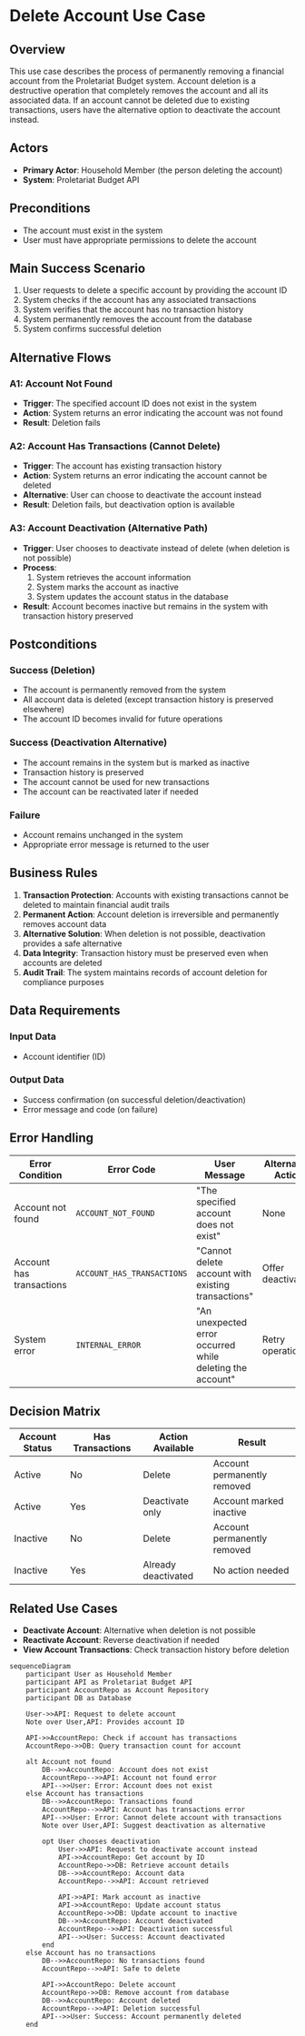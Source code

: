 # Delete Account Use Case

## Overview

This use case describes the process of permanently removing a financial account from the Proletariat Budget system. Account deletion is a destructive operation that completely removes the account and all its associated data. If an account cannot be deleted due to existing transactions, users have the alternative option to deactivate the account instead.

## Actors

- **Primary Actor**: Household Member (the person deleting the account)
- **System**: Proletariat Budget API

## Preconditions

- The account must exist in the system
- User must have appropriate permissions to delete the account

## Main Success Scenario

1. User requests to delete a specific account by providing the account ID
2. System checks if the account has any associated transactions
3. System verifies that the account has no transaction history
4. System permanently removes the account from the database
5. System confirms successful deletion

## Alternative Flows

### A1: Account Not Found
- **Trigger**: The specified account ID does not exist in the system
- **Action**: System returns an error indicating the account was not found
- **Result**: Deletion fails

### A2: Account Has Transactions (Cannot Delete)
- **Trigger**: The account has existing transaction history
- **Action**: System returns an error indicating the account cannot be deleted
- **Alternative**: User can choose to deactivate the account instead
- **Result**: Deletion fails, but deactivation option is available

### A3: Account Deactivation (Alternative Path)
- **Trigger**: User chooses to deactivate instead of delete (when deletion is not possible)
- **Process**: 
  1. System retrieves the account information
  2. System marks the account as inactive
  3. System updates the account status in the database
- **Result**: Account becomes inactive but remains in the system with transaction history preserved

## Postconditions

### Success (Deletion)
- The account is permanently removed from the system
- All account data is deleted (except transaction history is preserved elsewhere)
- The account ID becomes invalid for future operations

### Success (Deactivation Alternative)
- The account remains in the system but is marked as inactive
- Transaction history is preserved
- The account cannot be used for new transactions
- The account can be reactivated later if needed

### Failure
- Account remains unchanged in the system
- Appropriate error message is returned to the user

## Business Rules

1. **Transaction Protection**: Accounts with existing transactions cannot be deleted to maintain financial audit trails
2. **Permanent Action**: Account deletion is irreversible and permanently removes account data
3. **Alternative Solution**: When deletion is not possible, deactivation provides a safe alternative
4. **Data Integrity**: Transaction history must be preserved even when accounts are deleted
5. **Audit Trail**: The system maintains records of account deletion for compliance purposes

## Data Requirements

### Input Data
- Account identifier (ID)

### Output Data
- Success confirmation (on successful deletion/deactivation)
- Error message and code (on failure)

## Error Handling

| Error Condition | Error Code | User Message | Alternative Action |
|----------------|------------|--------------|-------------------|
| Account not found | `ACCOUNT_NOT_FOUND` | "The specified account does not exist" | None |
| Account has transactions | `ACCOUNT_HAS_TRANSACTIONS` | "Cannot delete account with existing transactions" | Offer deactivation |
| System error | `INTERNAL_ERROR` | "An unexpected error occurred while deleting the account" | Retry operation |

## Decision Matrix

| Account Status | Has Transactions | Action Available | Result |
|---------------|------------------|------------------|---------|
| Active | No | Delete | Account permanently removed |
| Active | Yes | Deactivate only | Account marked inactive |
| Inactive | No | Delete | Account permanently removed |
| Inactive | Yes | Already deactivated | No action needed |

## Related Use Cases

- **Deactivate Account**: Alternative when deletion is not possible
- **Reactivate Account**: Reverse deactivation if needed
- **View Account Transactions**: Check transaction history before deletion

```mermaid
sequenceDiagram
    participant User as Household Member
    participant API as Proletariat Budget API
    participant AccountRepo as Account Repository
    participant DB as Database

    User->>API: Request to delete account
    Note over User,API: Provides account ID

    API->>AccountRepo: Check if account has transactions
    AccountRepo->>DB: Query transaction count for account
    
    alt Account not found
        DB-->>AccountRepo: Account does not exist
        AccountRepo-->>API: Account not found error
        API-->>User: Error: Account does not exist
    else Account has transactions
        DB-->>AccountRepo: Transactions found
        AccountRepo-->>API: Account has transactions error
        API-->>User: Error: Cannot delete account with transactions
        Note over User,API: Suggest deactivation as alternative
        
        opt User chooses deactivation
            User->>API: Request to deactivate account instead
            API->>AccountRepo: Get account by ID
            AccountRepo->>DB: Retrieve account details
            DB-->>AccountRepo: Account data
            AccountRepo-->>API: Account retrieved
            
            API->>API: Mark account as inactive
            API->>AccountRepo: Update account status
            AccountRepo->>DB: Update account to inactive
            DB-->>AccountRepo: Account deactivated
            AccountRepo-->>API: Deactivation successful
            API-->>User: Success: Account deactivated
        end
    else Account has no transactions
        DB-->>AccountRepo: No transactions found
        AccountRepo-->>API: Safe to delete
        
        API->>AccountRepo: Delete account
        AccountRepo->>DB: Remove account from database
        DB-->>AccountRepo: Account deleted
        AccountRepo-->>API: Deletion successful
        API-->>User: Success: Account permanently deleted
    end
```